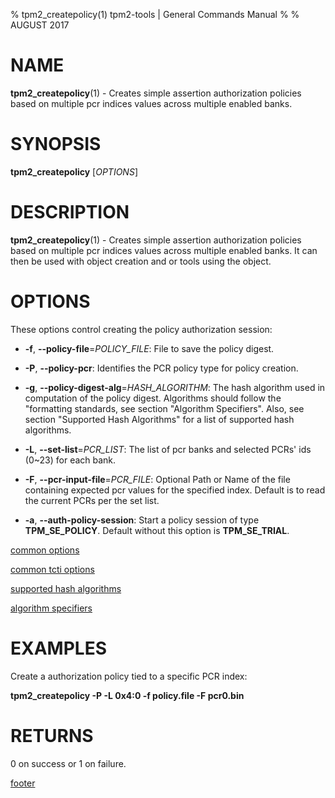 % tpm2_createpolicy(1) tpm2-tools | General Commands Manual
%
% AUGUST 2017

# NAME

**tpm2_createpolicy**(1) - Creates simple assertion authorization policies based on
multiple pcr indices values across multiple enabled banks.

# SYNOPSIS

**tpm2_createpolicy** [*OPTIONS*]

# DESCRIPTION

**tpm2_createpolicy**(1) - Creates simple assertion authorization policies based on
multiple pcr indices values across multiple enabled banks. It can then be used with object creation and or tools using the object.

# OPTIONS

These options control creating the policy authorization session:

  * **-f**, **--policy-file**=_POLICY\_FILE_:
    File to save the policy digest.

  * **-P**, **--policy-pcr**:
    Identifies the PCR policy type for policy creation.

  * **-g**, **--policy-digest-alg**=_HASH\_ALGORITHM_:
    The hash algorithm used in computation of the policy digest. Algorithms
    should follow the "formatting standards, see section "Algorithm Specifiers".
    Also, see section "Supported Hash Algorithms" for a list of supported hash
    algorithms.

  * **-L**, **--set-list**=_PCR\_LIST_:
    The list of pcr banks and selected PCRs' ids (0~23) for each bank.

  * **-F**, **--pcr-input-file**=_PCR\_FILE_:
    Optional Path or Name of the file containing expected pcr values for the
    specified index. Default is to read the current PCRs per the set list.

  * **-a**, **--auth-policy-session**:
    Start a policy session of type **TPM_SE_POLICY**. Default without this option
    is **TPM_SE_TRIAL**.

[common options](common/options.md)

[common tcti options](common/tcti.md)

[supported hash algorithms](common/hash.md)

[algorithm specifiers](common/alg.md)

# EXAMPLES

Create a authorization policy tied to a specific PCR index:

**tpm2_createpolicy -P  -L 0x4:0 -f policy.file -F pcr0.bin**

# RETURNS

0 on success or 1 on failure.

[footer](common/footer.md)
